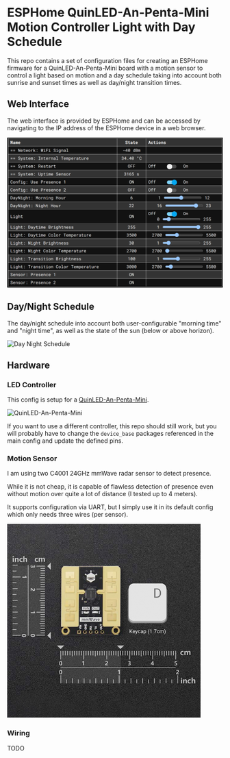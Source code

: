 # ESPHome QuinLED-An-Penta-Mini Motion Controller Light with Day Schedule

This repo contains a set of configuration files for creating an ESPHome
firmware for a QuinLED-An-Penta-Mini board with a motion sensor to control
a light based on motion and a day schedule taking into account both sunrise
and sunset times as well as day/night transition times.

## Web Interface

The web interface is provided by ESPHome and can be accessed by navigating to
the IP address of the ESPHome device in a web browser.

![ESPHome Webinterface](images/ESPHome-web-interface.png)

## Day/Night Schedule

The day/night schedule into account both user-configurable "morning time" and "night time",
as well as the state of the sun (below or above horizon).

![Day Night Schedule](./images/DayNight-Schedule.svg)

## Hardware

### LED Controller

This config is setup for a [QuinLED-An-Penta-Mini](https://quinled.info/quinled-an-penta-mini/).

![QuinLED-An-Penta-Mini](https://quinled.info/wp-content/uploads/2024/05/P1063051-Enhanced-NR_website-scaled.jpg)

If you want to use a different controller, this repo should still work, but you will probably
have to change the `device_base` packages referenced in the main config and update the defined pins.

### Motion Sensor

I am using two C4001 24GHz mmWave radar sensor to detect presence.

While it is not cheap, it is capable of flawless detection of presence
even without motion over quite a lot of distance (I tested up to 4 meters).

It supports configuration via UART, but I simply use it in its default config
which only needs three wires (per sensor).

![C4001 24GHz mmWave Sensor](./images/C4001-mmWave.png)

### Wiring

TODO

